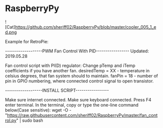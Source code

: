 # RaspberryPy

![Cat]https://github.com/sheriff02/RaspberryPy/blob/master/cooler_005_1_ed.png

Example for RetroPie:

-------------------PWM Fan Control With PID----------------- Updated: 2019.05.28

Fan control script with PI(D) regulator:
Change pTemp and iTemp coefficients if you have another fan.
desiredTemp = XX  - temperature in celsius degrees, that fan system should to maintain.
fanPin = 18 - number of pin in GPIO numbering, where connected control signal to open transistor.


-------------------INSTALL SCRIPT-----------------

Make sure internet connected.
Make sure keyboard connected.
Press F4 enter terminal.
In the terminal, copy or type the one-line command below(Case sensitive):
wget -O - "https://raw.githubusercontent.com/sheriff02/RaspberryPy/master/fan_control.py" | sudo bash

